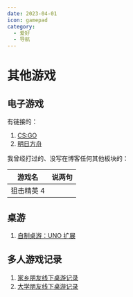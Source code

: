 ```yaml
---
date: 2023-04-01
icon: gamepad
category:
  - 爱好
  - 导航
---
```


# 其他游戏

## 电子游戏

有链接的：

1. [CS:GO](./csgo.md)
2. [明日方舟](./arknights.md)

我曾经打过的、没写在博客任何其他板块的：

<!-- prettier-ignore -->
| 游戏名 | 说两句 |
| --- | --- | 
| 狙击精英 4 |

## 桌游

1. [自制桌游：UNO 扩展](./uno.md)

## 多人游戏记录

1. [家乡朋友线下桌游记录](./rec_hometown.md)
2. [大学朋友线下桌游记录](./rec_college.md)
